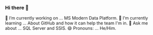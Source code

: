 ### Hi there 👋

🔭 I’m currently working on ... MS Modern Data Platform.
🌱 I’m currently learning ... About GitHub and how it can help the team I'm in.
💬 Ask me about ... SQL Server and SSIS.
😄 Pronouns: ... He/Him.


<!--
**LinsScott/LinsScott** is a ✨ _special_ ✨ repository because its `README.md` (this file) appears on your GitHub profile.

Here are some ideas to get you started:

- 🔭 I’m currently working on ... MS Modern Data Platform
- 🌱 I’m currently learning ... About GitHub and how it can help the team I'm in
- 👯 I’m looking to collaborate on ...
- 🤔 I’m looking for help with ...
- 💬 Ask me about ... SQL Server and SSIS
- 📫 How to reach me: ... 
- 😄 Pronouns: ... He/Him
- ⚡ Fun fact: ...  
-->
